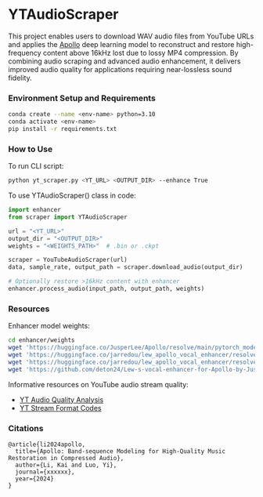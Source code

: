 # YTAudioScraper
This project enables users to download WAV audio files from YouTube URLs and applies the [Apollo](https://github.com/JusperLee/Apollo) deep learning model to reconstruct and restore high-frequency content above 16kHz lost due to lossy MP4 compression. 
By combining audio scraping and advanced audio enhancement, it delivers improved audio quality for applications requiring near-lossless sound fidelity.

### Environment Setup and Requirements
```bash
conda create --name <env-name> python=3.10
conda activate <env-name>
pip install -r requirements.txt
```

### How to Use
To run CLI script:
```bash
python yt_scraper.py <YT_URL> <OUTPUT_DIR> --enhance True
```
To use YTAudioScraper() class in code:
```python
import enhancer
from scraper import YTAudioScraper

url = "<YT_URL>"
output_dir = "<OUTPUT_DIR>"
weights = "<WEIGHTS_PATH>"  # .bin or .ckpt

scraper = YouTubeAudioScraper(url)
data, sample_rate, output_path = scraper.download_audio(output_dir)

# Optionally restore >16kHz content with enhancer
enhancer.process_audio(input_path, output_path, weights)
```

### Resources
Enhancer model weights:
```bash
cd enhancer/weights
wget 'https://huggingface.co/JusperLee/Apollo/resolve/main/pytorch_model.bin'
wget 'https://huggingface.co/jarredou/lew_apollo_vocal_enhancer/resolve/main/apollo_model.ckpt'
wget 'https://huggingface.co/jarredou/lew_apollo_vocal_enhancer/resolve/main/apollo_model_v2.ckpt'
wget 'https://github.com/deton24/Lew-s-vocal-enhancer-for-Apollo-by-JusperLee/releases/download/uni/apollo_model_uni.ckpt'
```
Informative resources on YouTube audio stream quality: 
- [YT Audio Quality Analysis](https://www.audiomisc.co.uk/YouTube/SpotTheDifference.html)
- [YT Stream Format Codes](https://gist.github.com/sidneys/7095afe4da4ae58694d128b1034e01e2)

### Citations
```text
@article{li2024apollo,
  title={Apollo: Band-sequence Modeling for High-Quality Music Restoration in Compressed Audio},
  author={Li, Kai and Luo, Yi},
  journal={xxxxxx},
  year={2024}
}
```